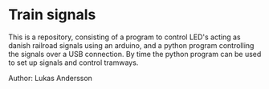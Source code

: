 # Train signals

This is a repository, consisting of a program to control LED's acting as danish railroad signals using an arduino, and a python program controlling the signals over a USB connection.
By time the python program can be used to set up signals and control tramways.

Author: Lukas Andersson
